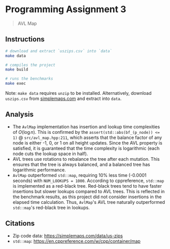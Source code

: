 # Programming Assignment 3

> AVL Map

## Instructions

```bash
# download and extract `uszips.csv` into `data`
make data 

# compiles the project
make build

# runs the benchmarks
make exec
```

Note: `make data` requires `unzip` to be installed. Alternatively, download `uszips.csv` from [simplemaps.com](https://simplemaps.com/static/data/us-zips/1.90/basic/simplemaps_uszips_basicv1.90.zip) and extract into `data`.

## Analysis

- The `AvlMap` implementation has insertion and lookup time complexities of $O(\log n)$. This is confirmed by the `assert(std::abs(bf_(p_node)) <= 1)` @ `src/avl_map.hpp:211`, which asserts that the balance factor of any node is either -1, 0, or 1 on all height updates. Since the AVL property is satisfied, it is guaranteed that the time complexity is logarithmic (each node cuts the lookup space in half).
- AVL trees use rotations to rebalance the tree after each mutation. This ensures that the tree is always balanced, and a balanced tree has logarithmic performance.
- `AvlMap` outperformed `std::map`, requiring 10% less time (-0.0001 seconds) with `NUM_LOOKUPS = 1000`. According to cppreference, `std::map` is implemented as a red-black tree. Red-black trees tend to have faster insertions but slower lookups compared to AVL trees. This is reflected in the benchmark results, as this project did not consider insertions in the elapsed time calculation. Thus, `AvlMap`'s AVL tree naturally outperformed `std::map`'s red-black tree in lookups.

## Citations

- Zip code data: https://simplemaps.com/data/us-zips
- `std::map`: https://en.cppreference.com/w/cpp/container/map
